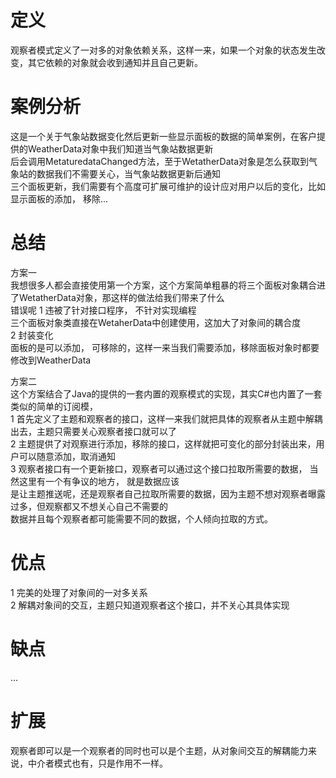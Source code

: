 # 定义
观察者模式定义了一对多的对象依赖关系，这样一来，如果一个对象的状态发生改变，其它依赖的对象就会收到通知并且自己更新。

# 案例分析
这是一个关于气象站数据变化然后更新一些显示面板的数据的简单案例，在客户提供的WeatherData对象中我们知道当气象站数据更新  
后会调用MetaturedataChanged方法，至于WetatherData对象是怎么获取到气象站的数据我们不需要关心，当气象站数据更新后通知  
三个面板更新，我们需要有个高度可扩展可维护的设计应对用户以后的变化，比如显示面板的添加， 移除...

# 总结  
方案一  
我想很多人都会直接使用第一个方案，这个方案简单粗暴的将三个面板对象耦合进了WetatherData对象，那这样的做法给我们带来了什么  
错误呢
1 违被了针对接口程序， 不针对实现编程  
   三个面板对象类直接在WetaherData中创建使用，这加大了对象间的耦合度  
2 封装变化  
   面板的是可以添加， 可移除的，这样一来当我们需要添加，移除面板对象时都要修改到WeatherData  
  
方案二  
这个方案结合了Java的提供的一套内置的观察模式的实现，其实C#也内置了一套类似的简单的订阅模，  
1 首先定义了主题和观察者的接口，这样一来我们就把具体的观察者从主题中解耦出去，主题只需要关心观察者接口就可以了  
2 主题提供了对观察进行添加，移除的接口，这样就把可变化的部分封装出来，用户可以随意添加，取消通知  
3 观察者接口有一个更新接口，观察者可以通过这个接口拉取所需要的数据， 当然这里有一个有争议的地方， 就是数据应该  
   是让主题推送呢，还是观察者自己拉取所需要的数据，因为主题不想对观察者曝露过多，但观察都又不想关心自己不需要的  
   数据并且每个观察者都可能需要不同的数据，个人倾向拉取的方式。  
  
# 优点
1 完美的处理了对象间的一对多关系  
2 解耦对象间的交互，主题只知道观察者这个接口，并不关心其具体实现

# 缺点  
...

# 扩展  
观察者即可以是一个观察者的同时也可以是个主题，从对象间交互的解耦能力来说，中介者模式也有，只是作用不一样。
